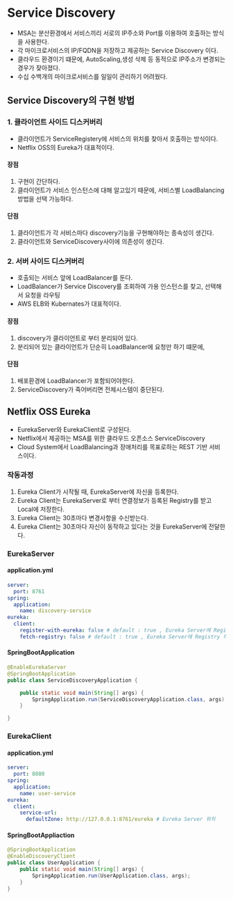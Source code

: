 # Service Discovery
- MSA는 분산환경에서 서비스끼리 서로의 IP주소와 Port를 이용하여 호출하는 방식을 사용한다.
- 각 마이크로서비스의 IP/FQDN을 저장하고 제공하는 Service Discovery 이다.
- 클라우드 환경이기 떄문에, AutoScaling,생성 삭제 등 동적으로 IP주소가 변경되는 경우가 잦아졌다.
- 수십 수백개의 마이크로서비스를 일일이 관리하기 어려웠다.

## Service Discovery의 구현 방법

### 1. 클라이언트 사이드 디스커버리
- 클라이언트가 ServiceRegistery에 서비스의 위치를 찾아서 호출하는 방식이다.
- Netflix OSS의 Eureka가 대표적이다.

#### 장점
1. 구현이 간단하다.
2. 클라이언트가 서비스 인스턴스에 대해 알고있기 때문에, 서비스별 LoadBalancing 방법을 선택 가능하다.

#### 단점
1. 클라이언트가 각 서비스마다 discovery기능을 구현해야하는 종속성이 생긴다.
2. 클라이언트와 ServiceDiscovery사이에 의존성이 생긴다.

### 2. 서버 사이드 디스커버리
- 호출되는 서비스 앞에 LoadBalancer를 둔다.
- LoadBalancer가 Service Discovery를 조회하여 가용 인스턴스를 찾고, 선택해서 요청을 라우팅
- AWS ELB와 Kubernates가 대표적이다.

#### 장점
1. discovery가 클라이언트로 부터 분리되어 있다.
2. 분리되어 있는 클라이언트가 단순히 LoadBalancer에 요청만 하기 떄문에,

#### 단점
1. 배포환경에 LoadBalancer가 포함되어야한다.
2. ServiceDiscovery가 죽어버리면 전체시스템이 중단된다.


## Netflix OSS Eureka 
- EurekaServer와 EurekaClient로 구성된다.
- Netflix에서 제공하는 MSA를 위한 클라우드 오픈소스 ServiceDiscovery
- Cloud System에서 LoadBalancing과 장애처리를 목표로하는 REST 기반 서비스이다.


### 작동과정
1. Eureka Client가 시작될 때, EurekaServer에 자신을 등록한다.
2. Eureka Client는 EurekaServer로 부터 연결정보가 등록된 Registry를 받고 Local에 저장한다.
3. Eureka Client는 30초마다 변경사항을 수신받는다.
4. Eureka Client는 30초마다 자신이 동작하고 있다는 것을 EurekaServer에 전달한다.

### EurekaServer

#### application.yml
```yaml
server:
  port: 8761
spring:
  application:
    name: discovery-service
eureka:
  client:
    register-with-eureka: false # default : true , Eureka Server에 Registry 하지 않음
    fetch-registry: false # default : true , Eureka Server에 Registry 하지 않음
```

#### SpringBootApplication
```java
@EnableEurekaServer
@SpringBootApplication
public class ServiceDiscoveryApplication {

    public static void main(String[] args) {
        SpringApplication.run(ServiceDiscoveryApplication.class, args);
    }

}

```

### EurekaClient
#### application.yml
```yaml
server:
  port: 8080
spring:
  application:
    name: user-service
eureka:
  client:
    service-url:
      defaultZone: http://127.0.0.1:8761/eureka # Eureka Server 위치
```
#### SpringBootAppliaction
```java
@SpringBootApplication
@EnableDiscoveryClient
public class UserApplication {
    public static void main(String[] args) {
        SpringApplication.run(UserApplication.class, args);
    }
}

```
